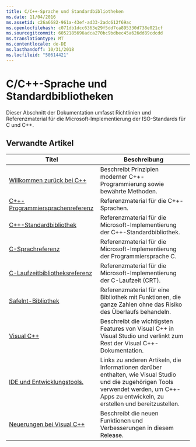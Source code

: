 ```yaml
---
title: C/C++-Sprache und Standardbibliotheken
ms.date: 11/04/2016
ms.assetid: c26a6682-961a-43ef-ad33-2adc612f69ac
ms.openlocfilehash: c071db1dcc6363e29f5dd7ca895330d738e021cf
ms.sourcegitcommit: 6052185696adca270bc9bdbec45a626dd89cdcdd
ms.translationtype: MT
ms.contentlocale: de-DE
ms.lasthandoff: 10/31/2018
ms.locfileid: "50614421"
---
```

# <a name="cc-language-and-standard-libraries"></a>C/C++-Sprache und Standardbibliotheken

Dieser Abschnitt der Dokumentation umfasst Richtlinien und Referenzmaterial für die Microsoft-Implementierung der ISO-Standards für C und C++.

## <a name="related-articles"></a>Verwandte Artikel

|Titel|Beschreibung|
|-----------|-----------------|
|[Willkommen zurück bei C++](../cpp/welcome-back-to-cpp-modern-cpp.md)|Beschreibt Prinzipien moderner C++-Programmierung sowie bewährte Methoden.|
|[C++-Programmiersprachenreferenz](../cpp/cpp-language-reference.md)|Referenzmaterial für die C++-Sprachen.|
|[C++-Standardbibliothek](../standard-library/cpp-standard-library-reference.md)|Referenzmaterial für die Microsoft-Implementierung der C++-Standardbibliothek.|
|[C-Sprachreferenz](../c-language/c-language-reference.md)|Referenzmaterial für die Microsoft-Implementierung der Programmiersprache C.|
|[C-Laufzeitbibliotheksreferenz](../c-runtime-library/c-run-time-library-reference.md)|Referenzmaterial für die Microsoft-Implementierung der C-Laufzeit (CRT).|
|[SafeInt-Bibliothek](../windows/safeint-library.md)|Referenzmaterial für eine Bibliothek mit Funktionen, die ganze Zahlen ohne das Risiko des Überlaufs behandeln.|
|[Visual C++](../visual-cpp-in-visual-studio.md)|Beschreibt die wichtigsten Features von Visual C++ in Visual Studio und verlinkt zum Rest der Visual C++-Dokumentation.|
|[IDE und Entwicklungstools.](../ide/ide-and-tools-for-visual-cpp-development.md)|Links zu anderen Artikeln, die Informationen darüber enthalten, wie Visual Studio und die zugehörigen Tools verwendet werden, um C++-Apps zu entwickeln, zu erstellen und bereitzustellen.|
|[Neuerungen bei Visual C++](../what-s-new-for-visual-cpp-in-visual-studio.md)|Beschreibt die neuen Funktionen und Verbesserungen in diesem Release.|